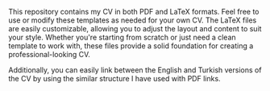 This repository contains my CV in both PDF and LaTeX formats. 
Feel free to use or modify these templates as needed for your own CV. 
The LaTeX files are easily customizable, allowing you to adjust the layout and content to suit your style. 
Whether you're starting from scratch or just need a clean template to work with, these files provide a solid foundation for creating a professional-looking CV.

Additionally, you can easily link between the English and Turkish versions of the CV by using the similar structure I have used with PDF links.
